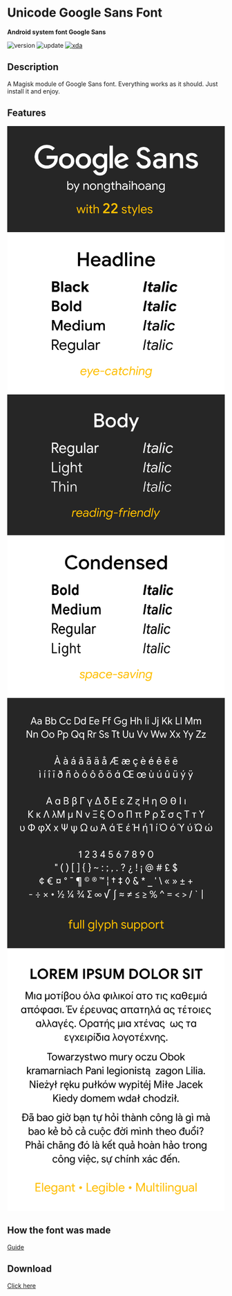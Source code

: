 # Unicode Google Sans Font
**Android system font Google Sans**

![version](https://img.shields.io/badge/Version-4.0.4-brightgreen.svg) 
![update](https://img.shields.io/badge/Update-Mar_17,_2019-blue.svg) 
[![xda](https://img.shields.io/badge/XDA-Thread-orange.svg)](https://forum.xda-developers.com/apps/magisk/font-headline-fonts-nongthaihoang-t3886349) 

## Description
A Magisk module of Google Sans font. Everything works as it should. Just install it and enjoy.

## Features
![img](https://raw.githubusercontent.com/nongthaihoang/gs_images/master/g.png)
![img](https://raw.githubusercontent.com/nongthaihoang/gs_images/master/h.png)
![img](https://raw.githubusercontent.com/nongthaihoang/gs_images/master/b.png)
![img](https://raw.githubusercontent.com/nongthaihoang/gs_images/master/c.png)
![img](https://raw.githubusercontent.com/nongthaihoang/gs_images/master/u.png)
![img](https://raw.githubusercontent.com/nongthaihoang/gs_images/master/p.png)

## How the font was made
[Guide](https://youtu.be/ejQj0ytoeYk)

## Download
[Click here](https://github.com/nongthaihoang/unicode_google_sans_font/releases)
